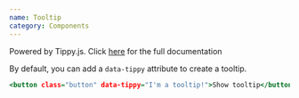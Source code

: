```yaml
---
name: Tooltip
category: Components
---
```


Powered by Tippy.js. Click <a href="https://atomiks.github.io/tippyjs/" target="_blank">here</a> for the full documentation

By default, you can add a `data-tippy` attribute to create a tooltip.

```tooltip.html
<button class="button" data-tippy="I'm a tooltip!">Show tooltip</button>
```